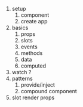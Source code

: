 1. setup
   1. component
   2. create app
2. basics
   1. props
   2. slots
   3. events
   4. methods
   5. data
   6. computed
3. watch ?
4. patterns
   1. provide/inject
   2. compound component
5. slot render props
